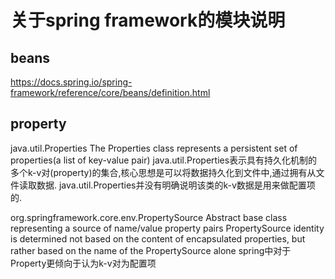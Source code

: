 # 关于spring framework的模块说明

## beans
https://docs.spring.io/spring-framework/reference/core/beans/definition.html

## property
java.util.Properties
The Properties class represents a persistent set of properties(a list of key-value pair)
java.util.Properties表示具有持久化机制的多个k-v对(property)的集合,核心思想是可以将数据持久化到文件中,通过拥有从文件读取数据.
java.util.Properties并没有明确说明该类的k-v数据是用来做配置项的.

org.springframework.core.env.PropertySource
Abstract base class representing a source of name/value property pairs
PropertySource identity is determined not based on the content of encapsulated properties, but rather based on the name of the PropertySource alone
spring中对于Property更倾向于认为k-v对为配置项
